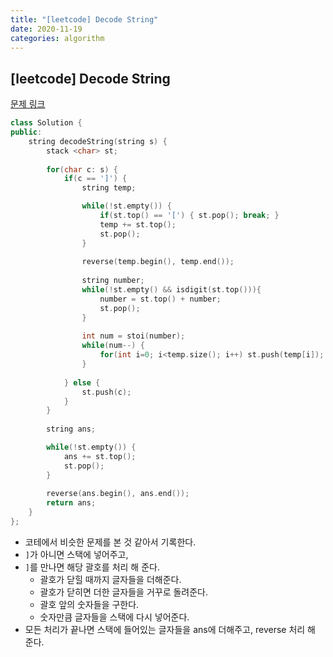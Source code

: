 ```yaml
---
title: "[leetcode] Decode String"
date: 2020-11-19
categories: algorithm
---
```

## [leetcode] Decode String
[문제 링크](https://leetcode.com/problems/decode-string/)

```c++
class Solution {
public:
    string decodeString(string s) {
        stack <char> st;
        
        for(char c: s) {
            if(c == ']') {        
                string temp;

                while(!st.empty()) {
                    if(st.top() == '[') { st.pop(); break; }
                    temp += st.top();
                    st.pop();
                }
                
                reverse(temp.begin(), temp.end());
                
                string number;
                while(!st.empty() && isdigit(st.top())){
                    number = st.top() + number;
                    st.pop();
                }
                
                int num = stoi(number);
                while(num--) {
                    for(int i=0; i<temp.size(); i++) st.push(temp[i]);
                }
                
            } else {
                st.push(c);
            }
        }
                
        string ans;

        while(!st.empty()) {
            ans += st.top();
            st.pop();
        }
                
        reverse(ans.begin(), ans.end());
        return ans;
    }
};
```

- 코테에서 비슷한 문제를 본 것 같아서 기록한다.
- `]`가 아니면 스택에 넣어주고,
- `]`를 만나면 해당 괄호를 처리 해 준다.
  - 괄호가 닫힐 때까지 글자들을 더해준다.
  - 괄호가 닫히면 더한 글자들을 거꾸로 돌려준다.
  - 괄호 앞의 숫자들을 구한다.
  - 숫자만큼 글자들을 스택에 다시 넣어준다.
- 모든 처리가 끝나면 스택에 들어있는 글자들을 ans에 더해주고, reverse 처리 해 준다.
